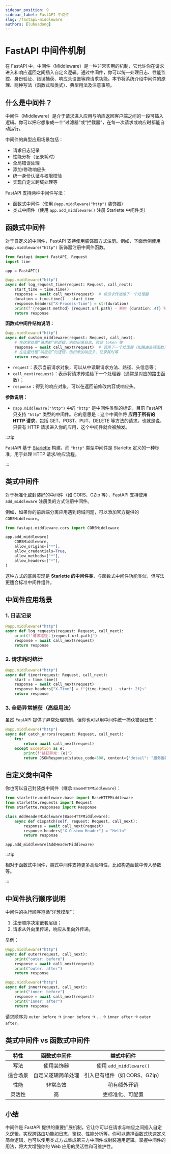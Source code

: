 ```yaml
---
sidebar_position: 9
sidebar_label: FastAPI 中间件
slug: /fastapi-middleware
authors: [luhuadong]
---
```


# FastAPI 中间件机制

在 FastAPI 中，中间件（Middleware）是一种非常实用的机制，它允许你在请求进入和响应返回之间插入自定义逻辑。通过中间件，你可以统一处理日志、性能监控、身份验证、错误捕获、响应头设置等跨请求功能。本节将系统介绍中间件的原理、两种写法（函数式和类式）、典型用法及注意事项。



## 什么是中间件？

中间件（Middleware）是介于请求进入应用与响应返回客户端之间的一段可插入逻辑。你可以把它想象成一个“过滤器”或“拦截器”，在每一次请求或响应时都能自动运行。

中间件的典型应用场景包括：

- 请求日志记录
- 性能分析（记录耗时）
- 全局错误处理
- 添加/修改响应头
- 统一身份认证与权限校验
- 实现自定义跨域处理等

FastAPI 支持两种中间件写法：

- 函数式中间件（使用 `@app.middleware("http")` 装饰器）
- 类式中间件（使用 `app.add_middleware()` 注册 Starlette 中间件类）



## 函数式中间件

对于自定义的中间件，FastAPI 支持使用装饰器方式注册。例如，下面示例使用 `@app.middleware("http")` 装饰器注册中间件函数。

```python showLineNumbers
from fastapi import FastAPI, Request
import time

app = FastAPI()

@app.middleware("http")
async def log_request_time(request: Request, call_next):
    start_time = time.time()
    response = await call_next(request)  # 将请求传递给下一个处理器
    duration = time.time() - start_time
    response.headers["X-Process-Time"] = str(duration)
    print(f"{request.method} {request.url.path} - 耗时 {duration:.4f} 秒")
    return response
```

**函数式中间件结构说明：**

```python showLineNumbers
@app.middleware("http")
async def custom_middleware(request: Request, call_next):
    # 在这里处理“请求前”的逻辑，例如记录日志、验证 token 等
    response = await call_next(request)  # 调用下一个处理器（如路由处理函数）
    # 在这里处理“响应后”的逻辑，例如添加响应头、记录耗时等
    return response
```

- `request`：表示当前请求对象，可以从中读取请求方法、路径、头信息等；
- `call_next(request)`：表示将请求传递给下一个处理器（通常是对应的路由函数）；
- `response`：得到的响应对象，可以在返回前修改内容或响应头。

**参数说明：**

- `@app.middleware("http")` 中的 `"http"` 是中间件类型的标识，目前 FastAPI 只支持 `"http"` 类型的中间件。它的意思是：这个中间件将 **应用于所有的 HTTP 请求**，包括 GET、POST、PUT、DELETE 等方法的请求。也就是说，只要有 HTTP 请求进入你的应用，这个中间件就会被触发。

:::tip

FastAPI 基于 [Starlette](https://www.starlette.io/) 构建，而 `"http"` 类型中间件是 Starlette 定义的一种标准，用于处理 HTTP 请求/响应流程。

:::



## 类式中间件

对于标准化或封装好的中间件（如 CORS、GZip 等），FastAPI 支持使用 `add_middleware` 注册类的方式注册中间件。

例如，如果你的前后端分离应用遇到跨域问题，可以添加官方提供的 `CORSMiddleware`。

```python showLineNumbers
from fastapi.middleware.cors import CORSMiddleware

app.add_middleware(
    CORSMiddleware,
    allow_origins=["*"],
    allow_credentials=True,
    allow_methods=["*"],
    allow_headers=["*"],
)
```

这种方式的底层实现是 **Starlette 的中间件类**，与函数式中间件功能类似，但写法更适合标准中间件组件。



## 中间件应用场景

### 1. 日志记录

```python showLineNumbers
@app.middleware("http")
async def log_requests(request: Request, call_next):
    print(f"请求路径：{request.url.path}")
    response = await call_next(request)
    return response
```

### 2. 请求耗时统计

```python showLineNumbers
@app.middleware("http")
async def timer(request: Request, call_next):
    start = time.time()
    response = await call_next(request)
    response.headers["X-Time"] = f"{time.time() - start:.2f}s"
    return response
```

### 3. 全局异常捕获（高级用法）

虽然 FastAPI 提供了异常处理机制，但你也可以用中间件统一捕获错误日志：

```python showLineNumbers
@app.middleware("http")
async def catch_errors(request: Request, call_next):
    try:
        return await call_next(request)
    except Exception as e:
        print(f"捕获异常：{e}")
        return JSONResponse(status_code=500, content={"detail": "服务器错误"})
```



## 自定义类中间件

你也可以自己封装类中间件（继承 `BaseHTTPMiddleware`）：

```python showLineNumbers
from starlette.middleware.base import BaseHTTPMiddleware
from starlette.requests import Request
from starlette.responses import Response

class AddHeaderMiddleware(BaseHTTPMiddleware):
    async def dispatch(self, request: Request, call_next):
        response = await call_next(request)
        response.headers["X-Custom-Header"] = "Hello"
        return response

app.add_middleware(AddHeaderMiddleware)
```

:::tip

相对于函数式中间件，类式中间件支持更多高级特性，比如构造函数中传入参数等。

:::



## 中间件执行顺序说明

中间件的执行顺序遵循“洋葱模型”：

1. 注册顺序决定嵌套层级；
2. 请求从外向里传递，响应从里向外传递。

举例：

```python showLineNumbers
@app.middleware("http")
async def outer(request, call_next):
    print("outer: before")
    response = await call_next(request)
    print("outer: after")
    return response

@app.middleware("http")
async def inner(request, call_next):
    print("inner: before")
    response = await call_next(request)
    print("inner: after")
    return response
```

请求顺序为 `outer before` → `inner before` → … → `inner after` → `outer after`。



## 类式中间件 vs 函数式中间件

|   特性   |    函数式中间件    |          类式中间件           |
| :------: | :----------------: | :---------------------------: |
|   写法   |     使用装饰器     |    使用 `add_middleware()`    |
| 适合场景 | 自定义逻辑简单处理 | 引入已有组件（如 CORS、GZip） |
|   性能   |      非常高效      |         稍有额外开销          |
|  灵活性  |         高         |       更标准化、可配置        |



## 小结

中间件是 FastAPI 提供的重要扩展机制，它让你可以在请求与响应之间插入自定义逻辑，实现跨路由功能如日志、鉴权、性能分析等。你可以选择函数式快速定义简单逻辑，也可以使用类式方式集成第三方中间件或封装通用逻辑。掌握中间件的用法，将大大增强你的 Web 应用的灵活性和可维护性。
